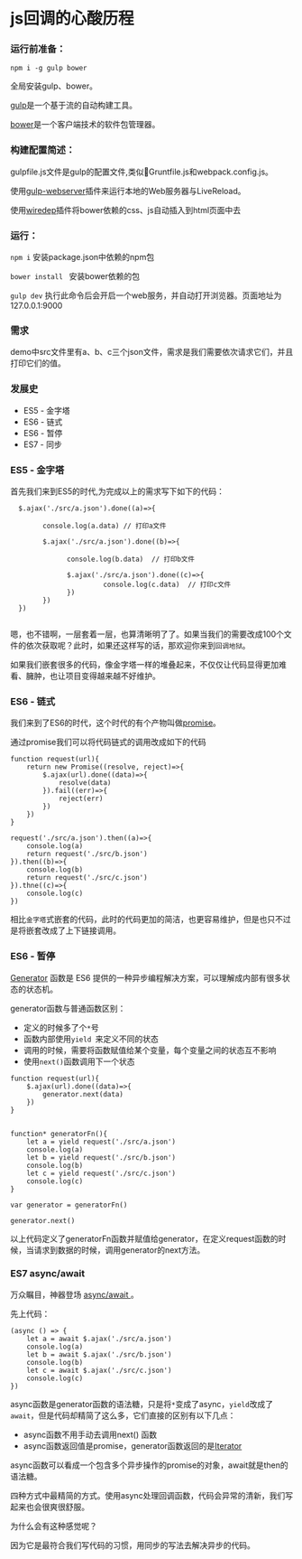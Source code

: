 # js回调的心酸历程

### 运行前准备：
`npm i -g gulp bower` 
   
全局安装gulp、bower。

[gulp](http://www.gulpjs.com.cn/)是一个基于流的自动构建工具。

[bower](https://bower.io/)是一个客户端技术的软件包管理器。

### 构建配置简述：
    
gulpfile.js文件是gulp的配置文件,类似Gruntfile.js和webpack.config.js。

使用[gulp-webserver](https://www.npmjs.com/package/gulp-webserver)插件来运行本地的Web服务器与LiveReload。

使用[wiredep](https://www.npmjs.com/package/wiredep)插件将bower依赖的css、js自动插入到html页面中去

### 运行：

`npm i` 安装package.json中依赖的npm包
    
`bower install ` 安装bower依赖的包

`gulp dev` 执行此命令后会开启一个web服务，并自动打开浏览器。页面地址为 127.0.0.1:9000


### 需求
demo中src文件里有a、b、c三个json文件，需求是我们需要依次请求它们，并且打印它们的值。



### 发展史
+ ES5 - 金字塔
+ ES6 - 链式
+ ES6 - 暂停
+ ES7 - 同步

### ES5 - 金字塔

首先我们来到ES5的时代,为完成以上的需求写下如下的代码：
```
  $.ajax('./src/a.json').done((a)=>{

        console.log(a.data) // 打印a文件

        $.ajax('./src/a.json').done((b)=>{

              console.log(b.data)  // 打印b文件

              $.ajax('./src/a.json').done((c)=>{
                       console.log(c.data)  // 打印c文件
              })
        })
  })
  
```
嗯，也不错啊，一层套着一层，也算清晰明了了。如果当我们的需要改成100个文件的依次获取呢？此时，如果还这样写的话，那欢迎你来到`回调地狱`。

如果我们嵌套很多的代码，像金字塔一样的堆叠起来，不仅仅让代码显得更加难看、臃肿，也让项目变得越来越不好维护。

### ES6 - 链式

我们来到了ES6的时代，这个时代的有个产物叫做[promise](https://developer.mozilla.org/zh-CN/docs/Web/JavaScript/Reference/Global_Objects/Promise)。

通过promise我们可以将代码链式的调用改成如下的代码
```
function request(url){
	return new Promise((resolve, reject)=>{
		$.ajax(url).done((data)=>{
			resolve(data)
		}).fail((err)=>{
			reject(err)
		})
	})
}

request('./src/a.json').then((a)=>{
	console.log(a)
	return request('./src/b.json')
}).then((b)=>{
	console.log(b)
	return request('./src/c.json')
}).thne((c)=>{
	console.log(c)
})

```

相比`金字塔`式嵌套的代码，此时的代码更加的简洁，也更容易维护，但是也只不过是将嵌套改成了上下链接调用。

### ES6 - 暂停

[Generator](http://es6.ruanyifeng.com/#docs/generator) 函数是 ES6 提供的一种异步编程解决方案，可以理解成内部有很多状态的状态机。

generator函数与普通函数区别：
+ 定义的时候多了个`*`号
+ 函数内部使用`yield `来定义不同的状态
+ 调用的时候，需要将函数赋值给某个变量，每个变量之间的状态互不影响
+ 使用`next()`函数调用下一个状态

```
function request(url){
	$.ajax(url).done((data)=>{
		generator.next(data)
	})
}


function* generatorFn(){
	let a = yield request('./src/a.json')
	console.log(a)
	let b = yield request('./src/b.json')
	console.log(b)
	let c = yield request('./src/c.json')
	console.log(c)
}

var generator = generatorFn()

generator.next()
```

以上代码定义了generatorFn函数并赋值给generator，在定义request函数的时候，当请求到数据的时候，调用generator的next方法。


### ES7 async/await 

万众瞩目，神器登场 [async/await ](http://es6.ruanyifeng.com/#docs/async)。

先上代码：

```
(async () => {
	let a = await $.ajax('./src/a.json')
	console.log(a)
	let b = await $.ajax('./src/b.json')
	console.log(b)
	let c = await $.ajax('./src/c.json')
	console.log(c)
})

```

async函数是generator函数的语法糖，只是将`*`变成了async，`yield`改成了`await`，但是代码却精简了这么多，它们直接的区别有以下几点：
+ async函数不用手动去调用next() 函数
+ async函数返回值是promise，generator函数返回的是[Iterator](http://es6.ruanyifeng.com/#docs/iterator)

async函数可以看成一个包含多个异步操作的promise的对象，await就是then的语法糖。

四种方式中最精简的方式。使用async处理回调函数，代码会异常的清新，我们写起来也会很爽很舒服。

为什么会有这种感觉呢？

因为它是最符合我们写代码的习惯，用同步的写法去解决异步的代码。
